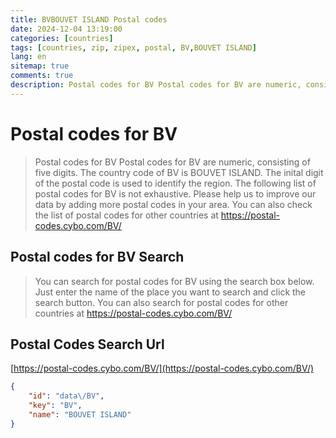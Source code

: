 ```yaml
---
title: BVBOUVET ISLAND Postal codes 
date: 2024-12-04 13:19:00
categories: [countries]
tags: [countries, zip, zipex, postal, BV,BOUVET ISLAND]
lang: en
sitemap: true
comments: true
description: Postal codes for BV Postal codes for BV are numeric, consisting of five digits. The country code of BV is BOUVET ISLAND. The inital digit of the postal code is used to identify the region. The following list of postal codes for BV is not exhaustive. Please help us to improve our data by adding more postal codes in your area. You can also check the list of postal codes for other countries at https://postal-codes.cybo.com/BV/
---
```


# Postal codes for BV
> Postal codes for BV Postal codes for BV are numeric, consisting of five digits. The country code of BV is BOUVET ISLAND. The inital digit of the postal code is used to identify the region. The following list of postal codes for BV is not exhaustive. Please help us to improve our data by adding more postal codes in your area. You can also check the list of postal codes for other countries at https://postal-codes.cybo.com/BV/

## Postal codes for BV Search 
> You can search for postal codes for BV using the search box below. Just enter the name of the place you want to search and click the search button. You can also search for postal codes for other countries at https://postal-codes.cybo.com/BV/

## Postal Codes Search Url

[https://postal-codes.cybo.com/BV/](https://postal-codes.cybo.com/BV/)
```json
{
    "id": "data\/BV",
    "key": "BV",
    "name": "BOUVET ISLAND"
}
```
